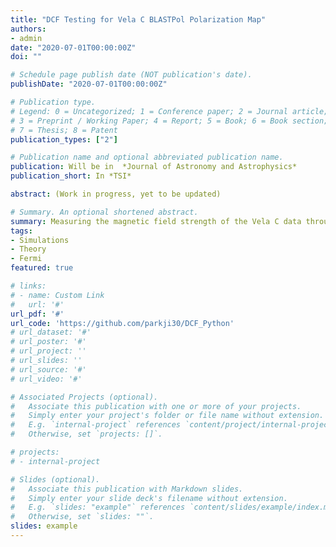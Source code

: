 ```yaml
---
title: "DCF Testing for Vela C BLASTPol Polarization Map"
authors:
- admin
date: "2020-07-01T00:00:00Z"
doi: ""

# Schedule page publish date (NOT publication's date).
publishDate: "2020-07-01T00:00:00Z"

# Publication type.
# Legend: 0 = Uncategorized; 1 = Conference paper; 2 = Journal article;
# 3 = Preprint / Working Paper; 4 = Report; 5 = Book; 6 = Book section;
# 7 = Thesis; 8 = Patent
publication_types: ["2"]

# Publication name and optional abbreviated publication name.
publication: Will be in  *Journal of Astronomy and Astrophysics*
publication_short: In *TSI*

abstract: (Work in progress, yet to be updated)

# Summary. An optional shortened abstract.
summary: Measuring the magnetic field strength of the Vela C data through its turbulent energy.
tags:
- Simulations
- Theory
- Fermi
featured: true

# links:
# - name: Custom Link
#   url: '#'
url_pdf: '#'
url_code: 'https://github.com/parkji30/DCF_Python'
# url_dataset: '#'
# url_poster: '#'
# url_project: ''
# url_slides: ''
# url_source: '#'
# url_video: '#'

# Associated Projects (optional).
#   Associate this publication with one or more of your projects.
#   Simply enter your project's folder or file name without extension.
#   E.g. `internal-project` references `content/project/internal-project/index.md`.
#   Otherwise, set `projects: []`.

# projects:
# - internal-project

# Slides (optional).
#   Associate this publication with Markdown slides.
#   Simply enter your slide deck's filename without extension.
#   E.g. `slides: "example"` references `content/slides/example/index.md`.
#   Otherwise, set `slides: ""`.
slides: example
---
```


<!-- {{% alert note %}}
Click the *Cite* button above to demo the feature to enable visitors to import publication metadata into their reference management software.
{{% /alert %}} -->

<!-- {{% alert note %}}
Click the *Slides* button above to demo Academic's Markdown slides feature.
{{% /alert %}} -->

<!-- Supplementary notes can be added here, including [code and math](https://sourcethemes.com/academic/docs/writing-markdown-latex/).
 -->
